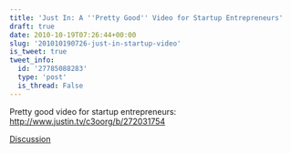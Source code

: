 ```yaml
---
title: 'Just In: A ''Pretty Good'' Video for Startup Entrepreneurs'
draft: true
date: 2010-10-19T07:26:44+00:00
slug: '201010190726-just-in-startup-video'
is_tweet: true
tweet_info:
  id: '27785088283'
  type: 'post'
  is_thread: False
---
```




Pretty good video for startup entrepreneurs: http://www.justin.tv/c3oorg/b/272031754

[Discussion](https://x.com/sytelus/status/27785088283)

